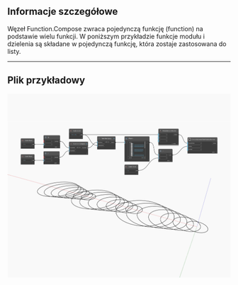 ## Informacje szczegółowe
Węzeł Function.Compose zwraca pojedynczą funkcję (function) na podstawie wielu funkcji. W poniższym przykładzie funkcje modułu i dzielenia są składane w pojedynczą funkcję, która zostaje zastosowana do listy.
___
## Plik przykładowy

![Function Compose](./CoreNodeModels.HigherOrder.ComposeFunctions_img.jpg)

